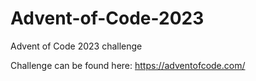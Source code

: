# Advent-of-Code-2023
Advent of Code 2023 challenge

Challenge can be found here: https://adventofcode.com/
